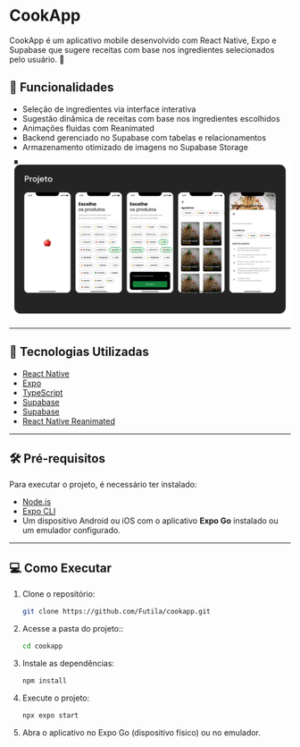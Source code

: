 # CookApp

CookApp é um aplicativo mobile desenvolvido com React Native, Expo e Supabase que sugere receitas com base nos ingredientes selecionados pelo usuário. 🚀

## 📱 Funcionalidades

- Seleção de ingredientes via interface interativa
- Sugestão dinâmica de receitas com base nos ingredientes escolhidos
- Animações fluidas com Reanimated
- Backend gerenciado no Supabase com tabelas e relacionamentos
- Armazenamento otimizado de imagens no Supabase Storage

![screens](/assets/images/screens.png)

---

## 🚀 Tecnologias Utilizadas

- [React Native](https://reactnative.dev/)
- [Expo](https://expo.dev/)
- [TypeScript](https://www.typescriptlang.org/)
- [Supabase](https://supabase.com/)
- [Supabase](https://supabase.com/)
- [React Native Reanimated](https://docs.expo.dev/versions/latest/sdk/reanimated/)

---

## 🛠️ Pré-requisitos

Para executar o projeto, é necessário ter instalado:

- [Node.js](https://nodejs.org/)
- [Expo CLI](https://expo.dev/)
- Um dispositivo Android ou iOS com o aplicativo **Expo Go** instalado ou um emulador configurado.

---

## 💻 Como Executar

1. Clone o repositório:
   ```bash
   git clone https://github.com/Futila/cookapp.git
   ```
2. Acesse a pasta do projeto::
   ```bash
   cd cookapp
   ```
3. Instale as dependências:
   ```bash
   npm install
   ```
4. Execute o projeto:
   ```bash
   npx expo start
   ```
5. Abra o aplicativo no Expo Go (dispositivo físico) ou no emulador.

